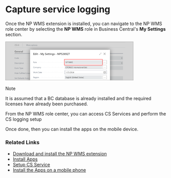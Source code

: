 # Capture service logging

Once the NP WMS extension is installed, you can navigate to the NP WMS role center by selecting the **NP WMS** role in Business Central's **My Settings** section.     

<img src="../images/wms_my_settings_role.PNG" width="400">

> [!Note]
> It is assumed that a BC database is already installed and the required licenses have already been purchased.

From the NP WMS role center, you can access CS Services and perform the CS logging setup

Once done, then you can install the apps on the mobile device.

### Related Links

- [Download and install the NP WMS extension](../howto/Install-NP-WMS.md)
- [Install Apps](../howto/install-mobile-apps.md)
- [Setup CS Service](../howto/set-up-rfid.md)
- [Install the Apps on a mobile phone](../howto/install-mobile-apps.md)